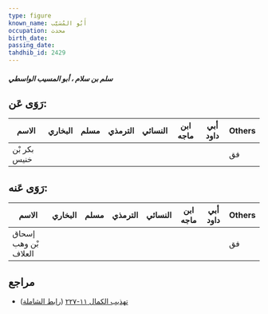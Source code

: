 ```yaml
---
type: figure
known_name: أَبُو المُسَيَّب
occupation: محدث
birth_date:
passing_date:
tahdhib_id: 2429
---
```

##### سلم بن سلام ، أبو المسيب الواسطي

## رَوَى عَن:
| الاسم        | البخاري | مسلم | الترمذي | النسائي | ابن ماجه | أبي داود | Others |
| ------------ | ------- | ---- | ------- | ------- | -------- | -------- | ------ |
| بكر بْن خنيس |         |      |         |         |          |          | فق     |
## رَوَى عَنه:
| الاسم                | البخاري | مسلم | الترمذي | النسائي | ابن ماجه | أبي داود | Others |
| -------------------- | ------- | ---- | ------- | ------- | -------- | -------- | ------ |
| إسحاق بْن وهب العلاف |         |      |         |         |          |          | فق     |
## مراجع
- [تهذيب الكمال ١١-٢٢٧](obsidian://open?vault=Tahdhib-al-Kamal&file=Figures/٢٤٢٩-سلم%20بن%20سلام%20،%20أبو%20المسيب%20الواسطي) ([رابط الشاملة](https://shamela.ws/book/3722/5547))
